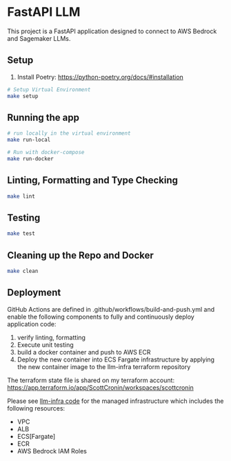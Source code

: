 # FastAPI LLM

This project is a FastAPI application designed to connect to AWS Bedrock and Sagemaker LLMs.

## Setup

1. Install Poetry: https://python-poetry.org/docs/#installation
```sh
# Setup Virtual Environment
make setup
```

## Running the app
```sh
# run locally in the virtual environment
make run-local

# Run with docker-compose
make run-docker
```

## Linting, Formatting and Type Checking
```sh
make lint
```

## Testing
```sh
make test
```

## Cleaning up the Repo and Docker
```sh
make clean
```

## Deployment
GitHub Actions are defined in .github/workflows/build-and-push.yml and enable the following components to fully and continuously deploy application code:
1. verify linting, formatting
2. Execute unit testing
3. build a docker container and push to AWS ECR
4. Deploy the new container into ECS Fargate infrastructure by applying the new container image to the llm-infra terraform repository

The terraform state file is shared on my terraform account:
https://app.terraform.io/app/ScottCronin/workspaces/scottcronin

Please see [llm-infra code](https://github.com/jscottcronin/llm-infra) for the managed infrastructure which includes the following resources:
* VPC
* ALB
* ECS[Fargate]
* ECR
* AWS Bedrock IAM Roles

